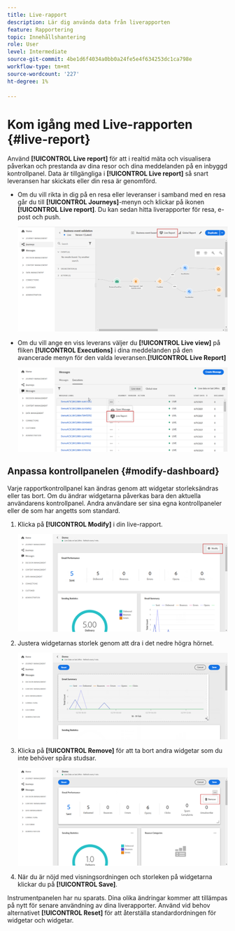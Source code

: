 ```yaml
---
title: Live-rapport
description: Lär dig använda data från liverapporten
feature: Rapportering
topic: Innehållshantering
role: User
level: Intermediate
source-git-commit: 4be1d6f4034a0bb0a24fe5e4f634253dc1ca798e
workflow-type: tm+mt
source-wordcount: '227'
ht-degree: 1%

---
```


# Kom igång med Live-rapporten {#live-report}

Använd **[!UICONTROL Live report]** för att i realtid mäta och visualisera påverkan och prestanda av dina resor och dina meddelanden på en inbyggd kontrollpanel.
Data är tillgängliga i **[!UICONTROL Live report]** så snart leveransen har skickats eller din resa är genomförd.

* Om du vill rikta in dig på en resa eller leveranser i samband med en resa går du till **[!UICONTROL Journeys]**-menyn och klickar på ikonen **[!UICONTROL Live report]**. Du kan sedan hitta liverapporter för resa, e-post och push.

   ![](../assets/report_journey.png)

* Om du vill ange en viss leverans väljer du **[!UICONTROL Live view]** på fliken **[!UICONTROL Executions]** i dina meddelanden på den avancerade menyn för den valda leveransen.**[!UICONTROL Live Report]**

   ![](../assets/report_2.png)

## Anpassa kontrollpanelen {#modify-dashboard}

Varje rapportkontrollpanel kan ändras genom att widgetar storleksändras eller tas bort. Om du ändrar widgetarna påverkas bara den aktuella användarens kontrollpanel. Andra användare ser sina egna kontrollpaneler eller de som har angetts som standard.

1. Klicka på **[!UICONTROL Modify]** i din live-rapport.

   ![](../assets/report_modify_1.png)

1. Justera widgetarnas storlek genom att dra i det nedre högra hörnet.

   ![](../assets/report_modify_2.png)

1. Klicka på **[!UICONTROL Remove]** för att ta bort andra widgetar som du inte behöver spåra studsar.

   ![](../assets/report_modify_3.png)

1. När du är nöjd med visningsordningen och storleken på widgetarna klickar du på **[!UICONTROL Save]**.

Instrumentpanelen har nu sparats. Dina olika ändringar kommer att tillämpas på nytt för senare användning av dina liverapporter. Använd vid behov alternativet **[!UICONTROL Reset]** för att återställa standardordningen för widgetar och widgetar.
